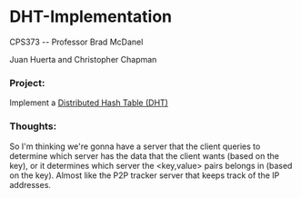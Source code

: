 # DHT-Implementation
CPS373 -- Professor Brad McDanel

Juan Huerta and Christopher Chapman 

### Project:
Implement a [Distributed Hash Table (DHT)](https://www.coursera.org/lecture/data-structures/distributed-hash-tables-tvH8H)

### Thoughts:

So I'm thinking we're gonna have a server that the client queries to determine which server has the data that the client wants (based on the key), or it determines which server the <key,value> pairs belongs in (based on the key). Almost like the P2P tracker server that keeps track of the IP addresses. 
